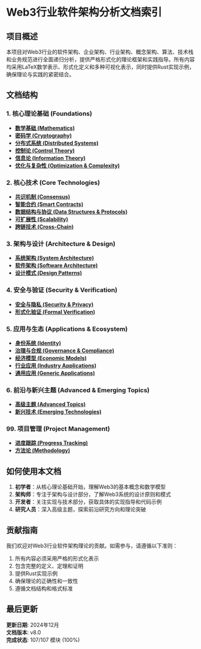 # Web3行业软件架构分析文档索引

## 项目概述

本项目对Web3行业的软件架构、企业架构、行业架构、概念架构、算法、技术栈和业务规范进行全面递归分析，提供严格形式化的理论框架和实践指导。所有内容均采用LaTeX数学表示、形式化定义和多种可视化表示，同时提供Rust实现示例，确保理论与实践的紧密结合。

## 文档结构

### 1. 核心理论基础 (Foundations)

- [**数学基础 (Mathematics)**](01_Foundations/Mathematics/)
- [**密码学 (Cryptography)**](01_Foundations/Cryptography/)
- [**分布式系统 (Distributed Systems)**](01_Foundations/Systems_Theory/)
- [**控制论 (Control Theory)**](01_Foundations/Control_Theory/)
- [**信息论 (Information Theory)**](01_Foundations/Information_Theory/)
- [**优化与复杂性 (Optimization & Complexity)**](01_Foundations/Optimization_Complexity/)

### 2. 核心技术 (Core Technologies)

- [**共识机制 (Consensus)**](02_Core_Technologies/Consensus/)
- [**智能合约 (Smart Contracts)**](02_Core_Technologies/Smart_Contracts/)
- [**数据结构与协议 (Data Structures & Protocols)**](02_Core_Technologies/Data_Structures_And_Protocols/)
- [**可扩展性 (Scalability)**](02_Core_Technologies/Scalability/)
- [**跨链技术 (Cross-Chain)**](02_Core_Technologies/Cross_Chain/)

### 3. 架构与设计 (Architecture & Design)

- [**系统架构 (System Architecture)**](03_Architecture/System_Architecture/)
- [**软件架构 (Software Architecture)**](03_Architecture/Software_Architecture/)
- [**设计模式 (Design Patterns)**](03_Architecture/Design_Patterns/)

### 4. 安全与验证 (Security & Verification)

- [**安全与隐私 (Security & Privacy)**](04_Security_And_Verification/Security_And_Privacy/)
- [**形式化验证 (Formal Verification)**](04_Security_And_Verification/Formal_Verification/)

### 5. 应用与生态 (Applications & Ecosystem)

- [**身份系统 (Identity)**](05_Applications_And_Ecosystem/Identity/)
- [**治理与合规 (Governance & Compliance)**](05_Applications_And_Ecosystem/Governance_And_Compliance/)
- [**经济模型 (Economic Models)**](05_Applications_And_Ecosystem/Economic_Models/)
- [**行业应用 (Industry Applications)**](05_Applications_And_Ecosystem/Industry_Applications/)
- [**通用应用 (Generic Applications)**](05_Applications_And_Ecosystem/Generic_Applications/)


### 6. 前沿与新兴主题 (Advanced & Emerging Topics)

- [**高级主题 (Advanced Topics)**](06_Advanced_And_Emerging_Topics/Advanced_Topics/)
- [**新兴技术 (Emerging Technologies)**](06_Advanced_And_Emerging_Topics/Emerging_Technologies/)

### 99. 项目管理 (Project Management)

- [**进度跟踪 (Progress Tracking)**](99_Project_Management/Progress_Tracking/)
- [**方法论 (Methodology)**](99_Project_Management/Methodology/)


## 如何使用本文档

1. **初学者**：从核心理论基础开始，理解Web3的基本概念和数学模型
2. **架构师**：专注于架构与设计部分，了解Web3系统的设计原则和模式
3. **开发者**：关注实现与技术部分，获取具体的实现指导和代码示例
4. **研究人员**：深入高级主题，探索前沿研究方向和理论突破

## 贡献指南

我们欢迎对Web3行业软件架构理论的贡献。如需参与，请遵循以下准则：

1. 所有内容必须采用严格的形式化表示
2. 包含完整的定义、定理和证明
3. 提供Rust实现示例
4. 确保理论的正确性和一致性
5. 遵循文档结构和格式标准

## 最后更新

**更新日期**: 2024年12月  
**文档版本**: v8.0  
**完成状态**: 107/107 模块 (100%)
